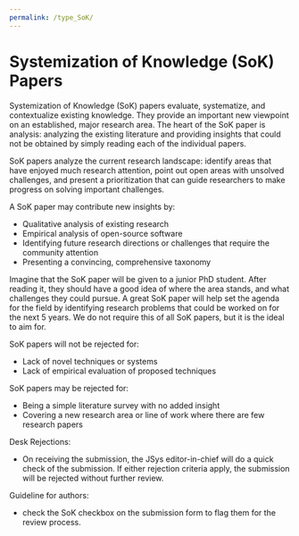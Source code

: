 ```yaml
---
permalink: /type_SoK/
---
```


# Systemization of Knowledge (SoK) Papers

Systemization of Knowledge (SoK) papers evaluate, systematize, and contextualize existing knowledge. They provide an important new viewpoint on an established, major research area. The heart of the SoK paper is analysis: analyzing the existing literature and providing insights that could not be obtained by simply reading each of the individual papers.

SoK papers analyze the current research landscape: identify areas that have enjoyed much research attention, point out open areas with unsolved challenges, and present a prioritization that can guide researchers to make progress on solving important challenges.

A SoK paper may contribute new insights by:

- Qualitative analysis of existing research
- Empirical analysis of open-source software
- Identifying future research directions or challenges that require the community attention
- Presenting a convincing, comprehensive taxonomy

Imagine that the SoK paper will be given to a junior PhD student. After reading it, they should have a good idea of where the area stands, and what challenges they could pursue. A great SoK paper will help set the agenda for the field by identifying research problems that could be worked on for the next 5 years. We do not require this of all SoK papers, but it is the ideal to aim for.

SoK papers will not be rejected for:

- Lack of novel techniques or systems
- Lack of empirical evaluation of proposed techniques

SoK papers may be rejected for:

- Being a simple literature survey with no added insight
- Covering a new research area or line of work where there are few research papers

Desk Rejections:

- On receiving the submission, the JSys editor-in-chief will do a quick check of the submission. If either rejection criteria apply, the submission will be rejected without further review.

Guideline for authors:

- check the SoK checkbox on the submission form to flag them for the review process.
